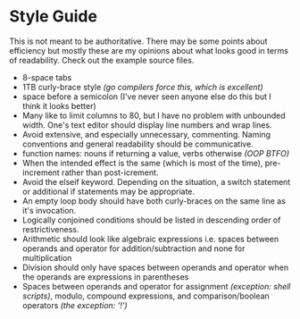 # Style Guide
This is not meant to be authoritative. There may be some points about efficiency but mostly these are my opinions about what looks good in terms of readability. Check out the example source files.

* 8-space tabs
* 1TB curly-brace style *(go compilers force this, which is excellent)*
* space before a semicolon (I've never seen anyone else do this but I think it looks better)
* Many like to limit columns to 80, but I have no problem with unbounded width. One's text editor should display line numbers and wrap lines.
* Avoid extensive, and especially unnecessary, commenting. Naming conventions and general readability should be communicative.
* function names: nouns if returning a value, verbs otherwise *(OOP BTFO)*
* When the intended effect is the same (which is most of the time), pre-increment rather than post-icrement.
* Avoid the elseif keyword. Depending on the situation, a switch statement or additional if statements may be appropriate.
* An empty loop body should have both curly-braces on the same line as it's invocation.
* Logically conjoined conditions should be listed in descending order of restrictiveness.
* Arithmetic should look like algebraic expressions i.e. spaces between operands and operator for addition/subtraction and none for multiplication
* Division should only have spaces between operands and operator when the operands are expressions in parentheses 
* Spaces between operands and operator for assignment *(exception: shell scripts)*, modulo, compound expressions, and comparison/boolean operators *(the exception: '!')*
